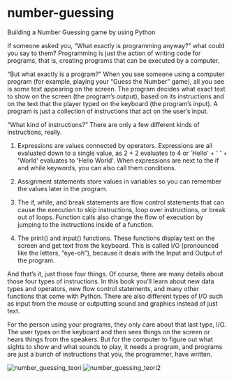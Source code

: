 # number-guessing
Building a Number Guessing game by using Python

If someone asked you, “What exactly is programming anyway?” what could you say to them? Programming is just the action of writing code for programs, that is, creating programs that can be executed by a computer.

“But what exactly is a program?” When you see someone using a computer program (for example, playing your “Guess the Number” game), all you see is some text appearing on the screen. The program decides what exact text to show on the screen (the program’s output), based on its instructions and on the text that the player typed on the keyboard (the program’s input). A program is just a collection of instructions that act on the user’s input.

“What kind of instructions?” There are only a few different kinds of instructions, really.

1.  Expressions are values connected by operators. Expressions are all evaluated down to a single value, as 2 + 2 evaluates to 4 or 'Hello' + ' ' + 'World' evaluates to 'Hello World'. When expressions are next to the if and while keywords, you can also call them conditions.

2.  Assignment statements store values in variables so you can remember the values later in the program.

3.  The if, while, and break statements are flow control statements that can cause the execution to skip instructions, loop over instructions, or break out of loops. Function calls also change the flow of execution by jumping to the instructions inside of a function.

4.  The print() and input() functions. These functions display text on the screen and get text from the keyboard. This is called I/O (pronounced like the letters, “eye-oh”), because it deals with the Input and Output of the program.

And that’s it, just those four things. Of course, there are many details about those four types of instructions. In this book you’ll learn about new data types and operators, new flow control statements, and many other functions that come with Python. There are also different types of I/O such as input from the mouse or outputting sound and graphics instead of just text.

For the person using your programs, they only care about that last type, I/O. The user types on the keyboard and then sees things on the screen or hears things from the speakers. But for the computer to figure out what sights to show and what sounds to play, it needs a program, and programs are just a bunch of instructions that you, the programmer, have written.

![number_guessing_teori](https://user-images.githubusercontent.com/79702313/123196697-0ef36a00-d4b3-11eb-833c-4174dabee8dd.jpg)
![number_guessing_teori2](https://user-images.githubusercontent.com/79702313/123196704-11ee5a80-d4b3-11eb-99d2-fdf6c55a4c9f.jpg)
